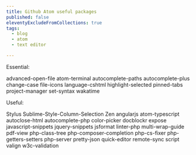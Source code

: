```yaml
---
title: Github Atom useful packages
published: false
eleventyExcludeFromCollections: true
tags:
  - blog
  - atom
  - text editor

---
```


Essential:

advanced-open-file
atom-terminal
autocomplete-paths
autocomplete-plus
change-case
file-icons
language-cshtml
highlight-selected
pinned-tabs
project-manager
set-syntax
wakatime

Useful:

Stylus
Sublime-Style-Column-Selection
Zen
angularjs
atom-typescript
autoclose-html
autocomplete-php
color-picker
docblockr
expose
javascript-snippets
jquery-snippets
jsformat
linter-php
multi-wrap-guide
pdf-view
php-class-tree
php-composer-completion
php-cs-fixer
php-getters-setters
php-server
pretty-json
quick-editor
remote-sync
script
valign
w3c-validation
